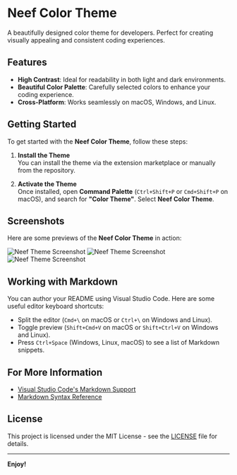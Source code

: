 # Neef Color Theme

A beautifully designed color theme for developers. Perfect for creating visually appealing and consistent coding experiences.

## Features

- **High Contrast**: Ideal for readability in both light and dark environments.
- **Beautiful Color Palette**: Carefully selected colors to enhance your coding experience.
- **Cross-Platform**: Works seamlessly on macOS, Windows, and Linux.

## Getting Started

To get started with the **Neef Color Theme**, follow these steps:

1. **Install the Theme**  
   You can install the theme via the extension marketplace or manually from the repository.

2. **Activate the Theme**  
   Once installed, open **Command Palette** (`Ctrl+Shift+P` or `Cmd+Shift+P` on macOS), and search for **"Color Theme"**. Select **Neef Color Theme**.

## Screenshots

Here are some previews of the **Neef Color Theme** in action:

![Neef Theme Screenshot](screen-1.png)
![Neef Theme Screenshot](screen-2.png)
![Neef Theme Screenshot](screen-3.png)

## Working with Markdown

You can author your README using Visual Studio Code. Here are some useful editor keyboard shortcuts:

- Split the editor (`Cmd+\` on macOS or `Ctrl+\` on Windows and Linux).
- Toggle preview (`Shift+Cmd+V` on macOS or `Shift+Ctrl+V` on Windows and Linux).
- Press `Ctrl+Space` (Windows, Linux, macOS) to see a list of Markdown snippets.

## For More Information

- [Visual Studio Code's Markdown Support](http://code.visualstudio.com/docs/languages/markdown)
- [Markdown Syntax Reference](https://help.github.com/articles/markdown-basics/)

## License

This project is licensed under the MIT License - see the [LICENSE](LICENSE) file for details.

---

**Enjoy!**
